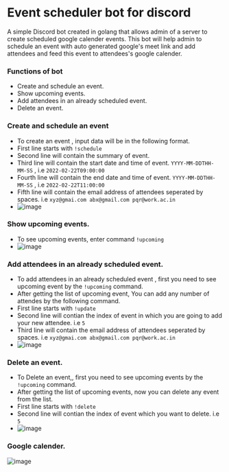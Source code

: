 # Event scheduler bot for discord
A simple Discord bot created in golang that allows admin of a server to create scheduled google calender events. This bot will help admin to schedule an event with auto generated google's meet link and add attendees and feed this event to attendees's google calender.


### Functions of bot
 * Create and schedule an event.
 * Show upcoming events.
 * Add attendees in an already scheduled event.
 * Delete an event.

### Create and schedule an event
 * To create an event , input data will be in the following format.
 * First line starts with `!schedule` 
 * Second line will contain the summary of event.
 * Third line will contain the start date and time of event. `YYYY-MM-DDTHH-MM-SS` , i.e `2022-02-22T09:00:00`
 * Fourth line will contain the end date and time of event. `YYYY-MM-DDTHH-MM-SS` , i.e `2022-02-22T11:00:00`
 * Fifth line will contain the email address of attendees seperated by spaces. i.e `xyz@gmai.com abx@gmail.com pqr@work.ac.in`
 * ![image](https://user-images.githubusercontent.com/76701875/154680826-66aff4e4-9eea-4e65-b005-32eb50a98936.png)


### Show upcoming events.
 * To see upcoming events, enter command `!upcoming`
 * ![image](https://user-images.githubusercontent.com/76701875/154680929-4bc6ee3c-aa61-4b84-985a-2af2103b3234.png)


### Add attendees in an already scheduled event.
 * To add attendees in an already scheduled event , first you need to see upcoming event by the `!upcoming` command.
 * After getting the list of upcoming event, You can add any number of attendes by the following command.
 * First line starts with `!update` 
 * Second line will contian the index of event in which you are going to add your new attendee. i.e `5`
 * Third line will contain the email address of attendees seperated by spaces. i.e `xyz@gmai.com abx@gmail.com pqr@work.ac.in`
 * ![image](https://user-images.githubusercontent.com/76701875/154681345-a53a6af2-6395-4435-abc8-35cc6b15910f.png)


### Delete an event.
 * To Delete an event,, first you need to see upcoming events by the `!upcoming` command.
 * After getting the list of upcoming events, now you can delete any event from the list.
 * First line starts with `!delete` 
 * Second line will contian the index of event which you want to delete. i.e `5`
 * ![image](https://user-images.githubusercontent.com/76701875/154681457-3b2dff6f-a49f-4bb8-b5ad-59322556de2d.png)


### Google calender.
![image](https://user-images.githubusercontent.com/76701875/154682613-cdb51565-d245-4aac-a95c-b7407dca183e.png)





